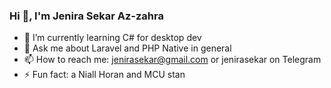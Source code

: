 ### Hi 👋, I'm Jenira Sekar Az-zahra

- 🌱 I’m currently learning C# for desktop dev
- 💬 Ask me about Laravel and PHP Native in general
- 📫 How to reach me: jenirasekar@gmail.com or jenirasekar on Telegram
- ⚡ Fun fact: a Niall Horan and MCU stan

